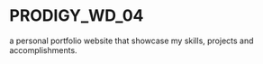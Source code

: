 # PRODIGY_WD_04
a personal portfolio website that showcase my skills, projects and accomplishments.
